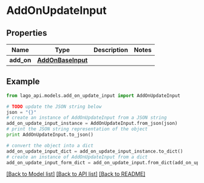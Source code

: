 # AddOnUpdateInput


## Properties

Name | Type | Description | Notes
------------ | ------------- | ------------- | -------------
**add_on** | [**AddOnBaseInput**](AddOnBaseInput.md) |  | 

## Example

```python
from lago_api.models.add_on_update_input import AddOnUpdateInput

# TODO update the JSON string below
json = "{}"
# create an instance of AddOnUpdateInput from a JSON string
add_on_update_input_instance = AddOnUpdateInput.from_json(json)
# print the JSON string representation of the object
print AddOnUpdateInput.to_json()

# convert the object into a dict
add_on_update_input_dict = add_on_update_input_instance.to_dict()
# create an instance of AddOnUpdateInput from a dict
add_on_update_input_form_dict = add_on_update_input.from_dict(add_on_update_input_dict)
```
[[Back to Model list]](../README.md#documentation-for-models) [[Back to API list]](../README.md#documentation-for-api-endpoints) [[Back to README]](../README.md)


